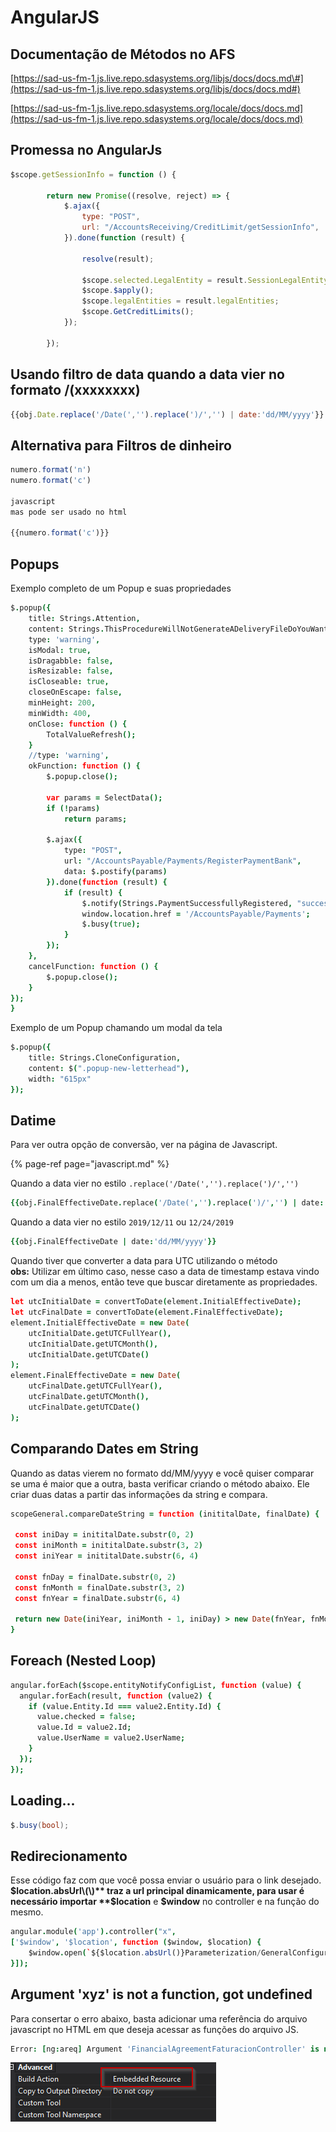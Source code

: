 # AngularJS

## Documentação de Métodos no AFS

[https://sad-us-fm-1.js.live.repo.sdasystems.org/libjs/docs/docs.md\#](https://sad-us-fm-1.js.live.repo.sdasystems.org/libjs/docs/docs.md#)

[https://sad-us-fm-1.js.live.repo.sdasystems.org/locale/docs/docs.md](https://sad-us-fm-1.js.live.repo.sdasystems.org/locale/docs/docs.md)

## Promessa no AngularJs

```javascript
$scope.getSessionInfo = function () {
 
        return new Promise((resolve, reject) => {
            $.ajax({
                type: "POST",
                url: "/AccountsReceiving/CreditLimit/getSessionInfo",
            }).done(function (result) {
 
                resolve(result);
 
                $scope.selected.LegalEntity = result.SessionLegalEntity;
                $scope.$apply();
                $scope.legalEntities = result.legalEntities;
                $scope.GetCreditLimits();
            });
 
        });
```

## Usando filtro de data quando a data vier no formato /\(xxxxxxxx\)

```javascript
{{obj.Date.replace('/Date(','').replace(')/','') | date:'dd/MM/yyyy'}}
```

## Alternativa para Filtros de dinheiro

```javascript
numero.format('n')
numero.format('c')
​
javascript
mas pode ser usado no html

{{numero.format('c')}}
```

## Popups

Exemplo completo de um Popup e suas propriedades

```coffeescript
$.popup({
    title: Strings.Attention,
    content: Strings.ThisProcedureWillNotGenerateADeliveryFileDoYouWantToRegisterThePayment,
    type: 'warning',
    isModal: true,
    isDragabble: false,
    isResizable: false,
    isCloseable: true,
    closeOnEscape: false,
    minHeight: 200,
    minWidth: 400,
    onClose: function () {
        TotalValueRefresh();
    }
    //type: 'warning',
    okFunction: function () {
        $.popup.close();

        var params = SelectData();
        if (!params)
            return params;

        $.ajax({
            type: "POST",
            url: "/AccountsPayable/Payments/RegisterPaymentBank",
            data: $.postify(params)
        }).done(function (result) {
            if (result) {
                $.notify(Strings.PaymentSuccessfullyRegistered, "success");
                window.location.href = '/AccountsPayable/Payments';
                $.busy(true);
            }
        });
    },
    cancelFunction: function () {
        $.popup.close();
    }
});
}
```

Exemplo de um Popup chamando um modal da tela

```coffeescript
$.popup({
    title: Strings.CloneConfiguration,
    content: $(".popup-new-letterhead"),
    width: "615px"
});
```

## Datime

Para ver outra opção de conversão, ver na página de Javascript.

{% page-ref page="javascript.md" %}

Quando a data vier no estilo  `.replace('/Date(','').replace(')/','')`

```coffeescript
{{obj.FinalEffectiveDate.replace('/Date(','').replace(')/','') | date:'dd/MM/yyyy'}}
```

Quando a data vier no estilo `2019/12/11` ou `12/24/2019`

```coffeescript
{{obj.FinalEffectiveDate | date:'dd/MM/yyyy'}}
```

Quando tiver que converter a data para UTC utilizando o método   
**obs:** Utilizar em último caso, nesse caso a data de timestamp estava vindo com um dia a menos, então teve que buscar diretamente as propriedades.

```coffeescript
let utcInitialDate = convertToDate(element.InitialEffectiveDate);
let utcFinalDate = convertToDate(element.FinalEffectiveDate);
element.InitialEffectiveDate = new Date(
    utcInitialDate.getUTCFullYear(), 
    utcInitialDate.getUTCMonth(), 
    utcInitialDate.getUTCDate()
);
element.FinalEffectiveDate = new Date(
    utcFinalDate.getUTCFullYear(), 
    utcFinalDate.getUTCMonth(), 
    utcFinalDate.getUTCDate()
);
```

## Comparando Dates em String

Quando as datas vierem no formato dd/MM/yyyy e você quiser comparar se uma é maior que a outra, basta verificar criando o método abaixo. Ele criar duas datas a partir das informações da string e compara.

```coffeescript
scopeGeneral.compareDateString = function (inititalDate, finalDate) {
 
 const iniDay = inititalDate.substr(0, 2)
 const iniMonth = inititalDate.substr(3, 2)
 const iniYear = inititalDate.substr(6, 4)

 const fnDay = finalDate.substr(0, 2)
 const fnMonth = finalDate.substr(3, 2)
 const fnYear = finalDate.substr(6, 4)
 
 return new Date(iniYear, iniMonth - 1, iniDay) > new Date(fnYear, fnMonth - 1, fnDay)
}
```

## Foreach \(Nested Loop\)

```coffeescript
angular.forEach($scope.entityNotifyConfigList, function (value) {
  angular.forEach(result, function (value2) {
    if (value.Entity.Id === value2.Entity.Id) {
      value.checked = false;
      value.Id = value2.Id;
      value.UserName = value2.UserName;
    }
  });
});
```

## Loading...

```csharp
$.busy(bool);
```

## Redirecionamento

Esse código faz com que você possa enviar o usuário para o link desejado. **$location.absUrl\(\)** traz a url principal dinamicamente, para usar é necessário importar **$location** e **$window** no controller e na função do mesmo.

```coffeescript
angular.module('app').controller("x", 
['$window', '$location', function ($window, $location) {
    $window.open(`${$location.absUrl()}Parameterization/GeneralConfigurations`);
}]);
```

## Argument 'xyz' is not a function, got undefined

Para consertar o erro abaixo, basta adicionar uma referência do arquivo javascript no HTML em que deseja acessar as funções do arquivo JS.

```coffeescript
Error: [ng:areq] Argument 'FinancialAgreementFaturacionController' is not a function, got undefined
```

![](../.gitbook/assets/image%20%2810%29.png)



